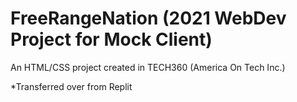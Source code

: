 # FreeRangeNation (2021 WebDev Project for Mock Client)
An HTML/CSS project created in TECH360 (America On Tech Inc.)

*Transferred over from Replit
